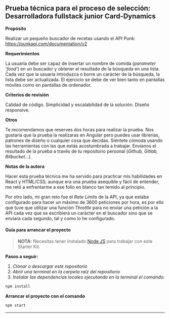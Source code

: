 ## Prueba técnica para el proceso de selección: Desarrolladora fullstack junior Card-Dynamics

**Propósito**

Realizar un pequeño buscador de recetas usando el API Punk:
https://punkapi.com/documentation/v2

**Requerimientos**

La usuaria debe ser capaz de insertar un nombre de comida (*parameter ‘food’*) en un buscador y obtener el resultado de la búsqueda en una lista.
Cada vez que la usuaria introduzca o borre un carácter de la búsqueda, la lista debe ser actualizada.
El ejercicio se debe de ver bien tanto en pantallas móviles como en pantallas de
ordenador. 

**Criterios de revisión**

Calidad de código.
Simplicidad y escalabilidad de la solución.
Diseño responsive.

**Otros**

Te recomendamos que reserves dos horas para realizar la prueba.
Nos gustaría que la prueba la realizaras en Angular pero puedes usar librerías, patrones de diseño o cualquier cosa que decidas. Siéntete cómoda usando las herramientas con las que estás acostumbrada a trabajar.
Envíanos el resultado de la prueba a través de tu repositorio personal (*Github, Gitlab, Bitbucket...*).

**Notas de la autora**

Hacer esta prueba técnica me ha servido para practicar mis habilidades en React y HTML/CSS; aunque era una prueba asequible y fácil de entender, me retó a enfrentarme a ese folio en blanco tan temido al principio.

Por otro lado, mi gran reto fue el *Rate Limits* de la API,  ya que estaba configurado para hacer un máximo de 3600 peticiones por hora, es por ello que tuve que utilizar una función *Throttle* para no enviar una petición a la API cada vez que se escribiera un carácter en el buscador sino que se enviara cada segundo, tal y como lo he configurado.


#### Guía para arrancar el proyecto

> **NOTA:** Necesitas tener instalado [Node JS](https://nodejs.org/) para trabajar con este Starter Kit.

**Pasos a seguir:**

1. _Clonar o descargar este repositorio_
2. _Abrir una terminal en la carpeta raíz del repositorio_
3. _Instalar las dependencias locales ejecutando en la terminal el comando:_

```bash
npm install
```

**Arrancar el proyecto con el comando**

```bash
npm start
```

---

